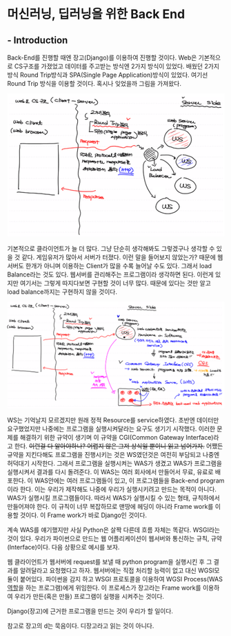 # 머신러닝, 딥러닝을 위한 Back End

## - Introduction

Back-End를 진행할 때엔 장고(Django)를 이용하여 진행할 것이다. Web은 기본적으로 CS구조를 가졌었고  데이터를 주고받는 방식엔 2가지 방식이 있었다. 배웠던 2가지 방식 Round Trip방식과 SPA(Single Page Application)방식이 있었다. 여기선 Round Trip 방식을 이용할 것이다. 혹시나 잊었을까 그림을 가져왔다.

![CS구조](.\jpgfile\cs구조.PNG)

기본적으로 클라이언트가 늘 더 많다. 그냥 단순히 생각해봐도 그렇겠구나 생각할 수 있을 것 같다. 게임유저가 많아서 서버가 터졌다. 이런 말을 들어보지 않았는가? 때문에 웹서버도 한개가 아니며 이용하는 Client가 많을 수록 늘어날 수도 있다. 그래서 load Balance라는 것도 있다. 웹서버를 관리해주는 프로그램이라 생각하면 된다.  이런게 있지만 여기서는 그렇게 따지다보면 구현할 것이 너무 많다. 때문에 있다는 것만 알고 load balance까지는 구현하지 않을 것이다.

![CS구조](.\jpgfile\cs구조2.PNG)

WS는 기억날지 모르겠지만 원래 정적 Resource를 service하였다. 초반엔 데이터만 요구했었지만 나중에는 프로그램을 실행시켜달라는 요구도 생기기 시작했다. 이러한 문제를 해결하기 위한 규약이 생기며 이 규약을 CGI(Common Gateway Interface)라고 한다. ~~이런걸 다 알아야하나? 어렵지 않은 그저 상식일 뿐이니 읽고 넘어가자.~~ 어쨌든 규약을 지킨다해도 프로그램을 진행시키는 것은 WS였던것은 여전히 부담되고 나중엔 허덕대기 시작한다. 그래서 프로그램을 실행시켜는 WAS가 생겼고 WAS가 프로그램을 실행시켜서 결과를 다시 돌려준다. 이 WAS는 여러 회사에서 만들어서 무료, 유료로 배포한다. 이 WAS안에는 여러 프로그램들이 있고, 이 프로그램들을 Back-end program이라 한다. 이는 우리가 제작해도 나중에 우리가 실행시키려고 만드는 목적이 아니다. WAS가 실행시킬 프로그램들이다. 따라서 WAS가 실행시킬 수 있는 형태, 규칙하에서 만들어져야 한다. 이 규칙이 너무 복잡하므로 맨땅에 헤딩이 아니라 Frame work를 이용할 것이다. 이 Frame work가 바로 Django인 것이다.

계속 WAS를 얘기했지만 사실 Python은 살짝 다른데 흐름 자체는 똑같다.  WSGI라는 것이 있다. 우리가 파이썬으로 만드는 웹 어플리케이션이 웹서버와 통신하는 규칙, 규약(Interface)이다. 다음 상황으로 예시를 보자.

웹 클라이언트가 웹서버에 request를 보낼 때 python program을 실행시킨 후 그 결과를 알려달라고 요청했다고 하자. 웹서버에는 직접 처리할 능력이 없고 대신 WGSI모듈이 붙어있다. 파이썬을 감지 하고 WSGI 프로토콜을 이용하여 WGSI Process(WAS<u>역할</u>을 하는 프로그램)에게 위임한다. 이 프로세스가 장고라는 Frame work를 이용하여 우리가 만든(혹은 만들) 프로그램이 실행을 시켜주는 것이다.

 Django(장고)에 근거한 프로그램을 만드는 것이 우리가 할 일이다.

참고로 장고의 d는 묵음이다. 디장고라고 읽는 것이 아니다.